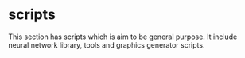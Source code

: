 # scripts

This section has scripts which is aim to be general purpose. It include neural network library, tools and graphics generator scripts.
